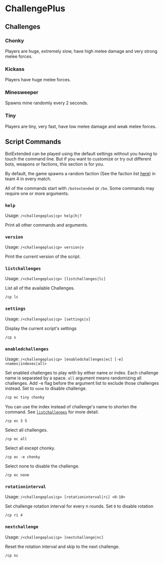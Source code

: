 # ChallengePlus

## Challenges

### Chonky

Players are huge, extremely slow, have high melee damage and very strong melee forces.

### Kickass

Players have huge melee forces.

### Minesweeper

Spawns mine randomly every 2 seconds.

### Tiny

Players are tiny, very fast, have low melee damage and weak melee forces.

## Script Commands

BotExtended can be played using the default settings without you having to touch the command line. But if you want to customize or try out different bots, weapons or factions, this section is for you.

By default, the game spawns a random faction (See the faction list [here](#list-of-factions)) in team 4 in every match.

All of the commands start with `/botextended` or `/be`. Some commands may require one or more arguments.

### `help`

Usage: `/<challengeplus|cp> help|h|?`

Print all other commands and arguments.

### `version`

Usage: `/<challengeplus|cp> version|v`

Print the current version of the script.

### `listchallenges`

Usage: `/<challengeplus|cp> [listchallenges|lc]`

List all of the available Challenges.

```
/cp lc
```

### `settings`

Usage: `/<challengeplus|cp> [settings|s]`

Display the current script's settings

```
/cp s
```

### `enabledchallenges`

Usage: `/<challengeplus|cp> [enabledchallenges|ec] [-e] <names|indexes|all>`

Set enabled challenges to play with by either name or index. Each challenge name is separated by a space. `all` argument means randomizing all challenges. Add -e flag before the argument list to exclude those challenges instead. Set to `none` to disable challenge.

```bash
/cp ec tiny chonky
```

You can use the index instead of challenge's name to shorten the command. See [`listchallenges`](#listchallenges) for more detail.

```
/cp ec 3 5
```

Select all challenges.

```
/cp ec all
```

Select all except chonky.

```
/cp ec -e chonky
```

Select none to disable the challenge.

```
/cp ec none
```

### `rotationinterval`

Usage: `/<challengeplus|cp> [rotationinterval|ri] <0-10>`

Set challenge rotation interval for every n rounds. Set `0` to disable rotation

```
/cp ri 4
```

### `nextchallenge`

Usage: `/<challengeplus|cp> [nextchallenge|nc]`

Reset the rotation interval and skip to the next challenge.

```
/cp nc
```
